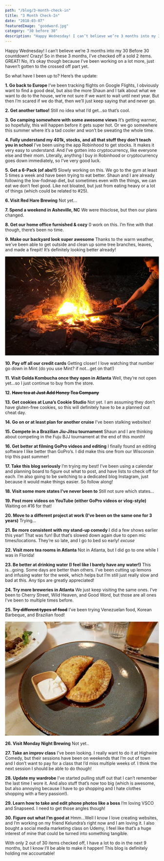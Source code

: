 ```yaml
---
path: "/blog/3-month-check-in"
title: "3 Month Check-In"
date: "2018-03-07"
featuredImage: "goodword.jpg"
category: "30 before 30"
description: "Happy Wednesday! I can’t believe we’re 3 months into my 30 Before 30 countdown! Crazy! So in these 3 months, I’ve checked off a sold 2 items. GREAT! No, it’s okay though because I’ve been working on a lot more, just haven’t gotten to the crossed off part yet."
---
```


Happy Wednesday! I can’t believe we’re 3 months into my 30 Before 30 countdown! Crazy! So in these 3 months, I’ve checked off a sold 2 items. GREAT! No, it’s okay though because I’ve been working on a lot more, just haven’t gotten to the crossed off part yet.

So what have I been up to? Here’s the update:

**1. Go back to Europe**
I’ve been tracking flights on Google Flights, I obviously want to find a good deal, but also the more Shaun and I talk about what we want to do to the house, we’re not sure if we want to wait until next year. But then I’m scared if we do that, then we’ll just keep saying that and never go.

**2. Get another tattoo!**
Still no idea what I’d get…so that’s cool.

**3. Go camping somewhere with some awesome views**
It’s getting warmer, so hopefully, this will happen before it gets super hot. Or we go somewhere this summer where it’s a tad cooler and won’t be sweating the whole time.

**4. Fully understand my 401k, stocks, and all that stuff they don’t teach you in school**
I’ve been using the app Robinhood to get stocks. It makes it very easy to understand. And I’ve gotten into cryptocurrency, like everyone else and their mom. Literally, anything I buy in Robinhood or cryptocurrency goes down immediately, so I’ve very good luck.

**5. Get a 6-Pack (of abs!!)**
Slowly working on this. We go to the gym at least 5 times a week and have been trying to eat better. Shaun and I are already following the low-fodmap diet, but sometimes even with the things, we can eat we don’t feel good. Like not bloated, but just from eating heavy or a lot of things (which could be related to #25).

**6. Visit Red Hare Brewing**
Not yet…

**7. Spend a weekend in Asheville, NC**
We were thisclose, but then our plans changed.

**8. Get our home office furnished & cozy**
0 work on this. I’m fine with that though, there’s been no time.

**9. Make our backyard look super awesome**
Thanks to the warm weather, we’ve been able to get outside and clean up some tree branches, leaves, and made a firepit! It’s definitely looking better already!

![firepit](images/firepit.jpg)

**10. Pay off all our credit cards**
Getting closer! I love watching that number go down in Mint (do you use Mint? if not…get on that!)

**11. Visit Golda Kombucha once they open in Atlanta**
Well, they’re not open yet…so I just continue to buy from the store.

**12. ~~Have tea at Just Add Honey Tea Company~~**

**13. Get cookies at Luna’s Cookie Studio**
Not yet. I am assuming they don’t have gluten-free cookies, so this will definitely have to be a planned out cheat day.

**14. Go on or at least plan for another cruise**
I’ve been stalking websites!

**15. Compete in a Brazilian Jiu-Jitsu tournament**
Shaun and I are thinking about competing in the Fuju BJJ tournament at the end of this month!

**16. Get better at filming GoPro videos and editing**
I finally found an editing software I like better than GoPro’s. I did make this one from our Wisconsin trip this past summer!

**17. Take this blog seriously**
I’m trying my best! I’ve been using a calendar and planning board to figure out what to post, and have lists to check off for each. I’m also going to be switching to a dedicated blog Instagram, just because it would make things easier. So follow along!

**18. Visit some more states I’ve never been to**
Still not sure which states…

**19. Post more videos on YouTube (either GoPro videos or vlog-style)**
Waiting on #16 for that!

**20. Move to a different project at work (I’ve been on the same one for 3 years)**
Trying…

**21. Be more consistent with my stand-up comedy**
I did a few shows earlier this year! That was fun! But that’s slowed down again due to open mic times/locations. They’re so late, and I go to bed so early! _excuse_

**22. Visit more tea rooms in Atlanta**
Not in Atlanta, but I did go to one while I was in Florida!

**23. Be better at drinking water (I feel like I barely have any water!)**
This is…going. Some days are better than others. I’ve been cutting up lemons and infusing water for the week, which helps but I’m still just really slow and bad at this. Any tips are greatly appreciated!

**24. Try more breweries in Atlanta**
We just keep visiting the same ones. I’ve been to Cherry Street, Wild Heaven, and Good Word, but those are all ones I’ve been to multiple times before.

**25. ~~Try different types of food~~**
I’ve been trying Venezuelan food, Korean Barbeque, and Brazilian food!

![goodword brewing](goodword.jpg)

**26. Visit Monday Night Brewing**
Not yet..

**27. Take an improv class**
I’ve been looking. I really want to do it at Highwire Comedy, but their sessions have been on weekends that I’m out of town and I don’t want to pay for a class that I’d miss multiple weeks of. I think the next session I should be able to do though!

**28. Update my wardrobe**
I’ve started pulling stuff out that I can’t remember the last time I wore it. And also stuff that’s now too big (which is awesome, but also annoying because I have to go shopping and I hate clothes shopping with a fiery passion!).

**29. Learn how to take and edit phone photos like a boss**
I’m loving VSCO and Snapseed. I need to get those angles though!

**30. Figure out what I’m good at**
Hmm…Well I know I love creating websites, and I’m working on my friend Kelundra’s right now and I am loving it. I also bought a social media marketing class on Udemy, I feel like that’s a huge interest of mine that could be turned into something tangible.

With only 2 out of 30 items checked off, I have a lot to do in the next 9 months, but I know I’ll be able to make it happen! This blog is definitely holding me accountable!
